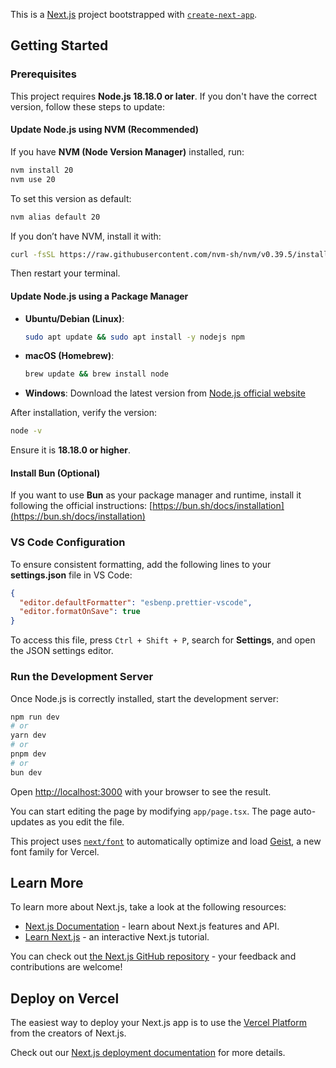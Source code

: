 This is a [Next.js](https://nextjs.org) project bootstrapped with [`create-next-app`](https://nextjs.org/docs/app/api-reference/cli/create-next-app).

## Getting Started

### Prerequisites

This project requires **Node.js 18.18.0 or later**. If you don't have the correct version, follow these steps to update:

#### Update Node.js using NVM (Recommended)
If you have **NVM (Node Version Manager)** installed, run:
```bash
nvm install 20
nvm use 20
```

To set this version as default:
```bash
nvm alias default 20
```

If you don’t have NVM, install it with:
```bash
curl -fsSL https://raw.githubusercontent.com/nvm-sh/nvm/v0.39.5/install.sh | bash
```

Then restart your terminal.

#### Update Node.js using a Package Manager

- **Ubuntu/Debian (Linux)**:
  ```bash
  sudo apt update && sudo apt install -y nodejs npm
  ```

- **macOS (Homebrew)**:
  ```bash
  brew update && brew install node
  ```

- **Windows**: Download the latest version from [Node.js official website](https://nodejs.org/)

After installation, verify the version:
```bash
node -v
```
Ensure it is **18.18.0 or higher**.

#### Install Bun (Optional)
If you want to use **Bun** as your package manager and runtime, install it following the official instructions:
[https://bun.sh/docs/installation](https://bun.sh/docs/installation)

### VS Code Configuration

To ensure consistent formatting, add the following lines to your **settings.json** file in VS Code:

```json
{
  "editor.defaultFormatter": "esbenp.prettier-vscode",
  "editor.formatOnSave": true
}
```

To access this file, press `Ctrl + Shift + P`, search for **Settings**, and open the JSON settings editor.

### Run the Development Server

Once Node.js is correctly installed, start the development server:
```bash
npm run dev
# or
yarn dev
# or
pnpm dev
# or
bun dev
```

Open [http://localhost:3000](http://localhost:3000) with your browser to see the result.

You can start editing the page by modifying `app/page.tsx`. The page auto-updates as you edit the file.

This project uses [`next/font`](https://nextjs.org/docs/app/building-your-application/optimizing/fonts) to automatically optimize and load [Geist](https://vercel.com/font), a new font family for Vercel.

## Learn More

To learn more about Next.js, take a look at the following resources:

- [Next.js Documentation](https://nextjs.org/docs) - learn about Next.js features and API.
- [Learn Next.js](https://nextjs.org/learn) - an interactive Next.js tutorial.

You can check out [the Next.js GitHub repository](https://github.com/vercel/next.js) - your feedback and contributions are welcome!

## Deploy on Vercel

The easiest way to deploy your Next.js app is to use the [Vercel Platform](https://vercel.com/new?utm_medium=default-template&filter=next.js&utm_source=create-next-app&utm_campaign=create-next-app-readme) from the creators of Next.js.

Check out our [Next.js deployment documentation](https://nextjs.org/docs/app/building-your-application/deploying) for more details.

